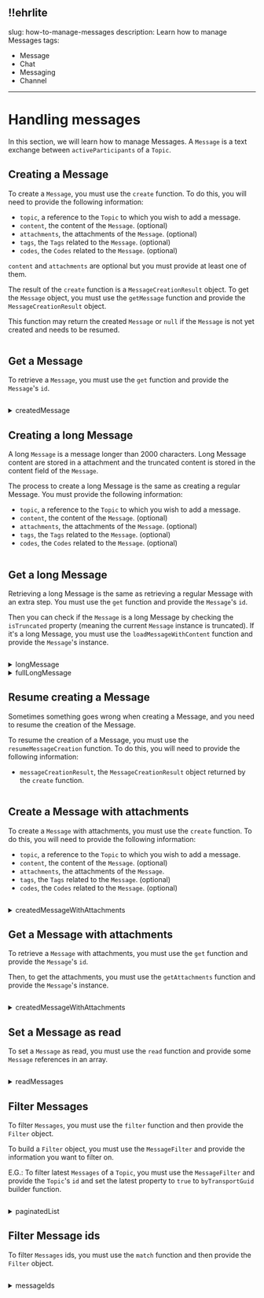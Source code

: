 !!ehrlite
---
slug: how-to-manage-messages
description: Learn how to manage Messages
tags:
  - Message
  - Chat
  - Messaging
  - Channel
---
# Handling messages

In this section, we will learn how to manage Messages. A `Message` is a text exchange between `activeParticipants` of a `Topic`.

## Creating a Message

To create a `Message`, you must use the `create` function. To do this, you will need to provide the following information:

- `topic`, a reference to the `Topic` to which you wish to add a message.
- `content`, the content of the `Message`. (optional)
- `attachments`, the attachments of the `Message`. (optional)
- `tags`, the `Tags` related to the `Message`. (optional)
- `codes`, the `Codes` related to the `Message`. (optional)

`content` and `attachments` are optional but you must provide at least one of them.

The result of the `create` function is a `MessageCreationResult` object. To get the `Message` object, you must use the `getMessage` function and provide the `MessageCreationResult` object.

This function may return the created `Message` or `null` if the `Message` is not yet created and needs to be resumed.

<!-- file://code-samples/{{sdk}}/how-to/manage-messages/index.mts snippet:create message-->
```typescript
```

## Get a Message

To retrieve a `Message`, you must use the `get` function and provide the `Message`'s `id`.

<!-- file://code-samples/{{sdk}}/how-to/manage-messages/index.mts snippet:get message-->
```typescript
```

<!-- output://code-samples/{{sdk}}/how-to/manage-messages/createdMessage.txt -->
<details>
<summary>createdMessage</summary>

```json
```
</details>

## Creating a long Message

A long `Message` is a message longer than 2000 characters.
Long Message content are stored in a attachment and the truncated content is stored in the content field of the `Message`.

The process to create a long Message is the same as creating a regular Message. You must provide the following information:

- `topic`, a reference to the `Topic` to which you wish to add a message.
- `content`, the content of the `Message`. (optional)
- `attachments`, the attachments of the `Message`. (optional)
- `tags`, the `Tags` related to the `Message`. (optional)
- `codes`, the `Codes` related to the `Message`. (optional)

<!-- file://code-samples/{{sdk}}/how-to/manage-messages/index.mts snippet:create long message-->
```typescript
```

## Get a long Message

Retrieving a long Message is the same as retrieving a regular Message with an extra step. You must use the `get` function and provide the `Message`'s `id`.

Then you can check if the `Message` is a long Message by checking the `isTruncated` property (meaning the current `Message` instance is truncated). If it's a long Message, you must use the `loadMessageWithContent` function and provide the `Message`'s instance.

<!-- file://code-samples/{{sdk}}/how-to/manage-messages/index.mts snippet:get long message-->
```typescript
```

<!-- output://code-samples/{{sdk}}/how-to/manage-messages/longMessage.txt -->
<details>
<summary>longMessage</summary>

```json
```
</details>

<!-- output://code-samples/{{sdk}}/how-to/manage-messages/fullLongMessage.txt -->
<details>
<summary>fullLongMessage</summary>

```json
```
</details>

## Resume creating a Message

Sometimes something goes wrong when creating a Message, and you need to resume the creation of the Message.

To resume the creation of a Message, you must use the `resumeMessageCreation` function. To do this, you will need to provide the following information:

- `messageCreationResult`, the `MessageCreationResult` object returned by the `create` function.

<!-- file://code-samples/{{sdk}}/how-to/manage-messages/index.mts snippet:resume create message-->
```typescript
```

## Create a Message with attachments

To create a `Message` with attachments, you must use the `create` function. To do this, you will need to provide the following information:

- `topic`, a reference to the `Topic` to which you wish to add a message.
- `content`, the content of the `Message`. (optional)
- `attachments`, the attachments of the `Message`.
- `tags`, the `Tags` related to the `Message`. (optional)
- `codes`, the `Codes` related to the `Message`. (optional)

<!-- file://code-samples/{{sdk}}/how-to/manage-messages/index.mts snippet:create message with attachments-->
```typescript
```

<!-- output://code-samples/{{sdk}}/how-to/manage-messages/createdMessageWithAttachments.txt -->
<details>
<summary>createdMessageWithAttachments</summary>

```json
```
</details>

## Get a Message with attachments

To retrieve a `Message` with attachments, you must use the `get` function and provide the `Message`'s `id`.

Then, to get the attachments, you must use the `getAttachments` function and provide the `Message`'s instance.

<!-- file://code-samples/{{sdk}}/how-to/manage-messages/index.mts snippet:get message with attachments-->
```typescript
```

<!-- output://code-samples/{{sdk}}/how-to/manage-messages/createdMessageWithAttachments.txt -->
<details>
<summary>createdMessageWithAttachments</summary>

```json
```
</details>

## Set a Message as read

To set a `Message` as read, you must use the `read` function and provide some `Message` references in an array.

<!-- file://code-samples/{{sdk}}/how-to/manage-messages/index.mts snippet:set read status-->
```typescript
```

<!-- output://code-samples/{{sdk}}/how-to/manage-messages/readMessages.txt -->
<details>
<summary>readMessages</summary>

```json
```
</details>

## Filter Messages

To filter `Messages`, you must use the `filter` function and then provide the `Filter` object.

To build a `Filter` object, you must use the `MessageFilter` and provide the information you want to filter on.

E.G.: To filter latest `Messages` of a `Topic`, you must use the `MessageFilter` and provide the `Topic`'s `id` and set the latest property to `true` to `byTransportGuid` builder function.

<!-- file://code-samples/{{sdk}}/how-to/manage-messages/index.mts snippet:filter messages-->
```typescript
```

<!-- output://code-samples/{{sdk}}/how-to/manage-messages/paginatedList.txt -->
<details>
<summary>paginatedList</summary>

```json
```
</details>

## Filter Message ids

To filter `Messages` ids, you must use the `match` function and then provide the `Filter` object.

<!-- file://code-samples/{{sdk}}/how-to/manage-messages/index.mts snippet:filter message ids-->
```typescript
```

<!-- output://code-samples/{{sdk}}/how-to/manage-messages/messageIds.txt -->
<details>
<summary>messageIds</summary>

```json
```
</details>